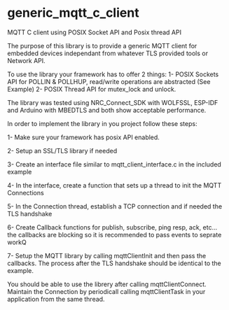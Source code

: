 # generic_mqtt_c_client
MQTT C client using POSIX Socket API and Posix thread API

The purpose of this library is to provide a generic MQTT client for embedded devices independant from whatever TLS provided tools or Network API.


To use the library your framework has to offer 2 things:
1- POSIX Sockets API for POLLIN & POLLHUP, read/write operations are abstracted (See Example)
2- POSIX Thread API for mutex_lock and unlock. 

The library was tested using NRC_Connect_SDK with WOLFSSL, ESP-IDF and Arduino with MBEDTLS and both show acceptable performance.

In order to implement the library in you project follow these steps:

  1- Make sure your framework has posix API enabled.
  
  2- Setup an SSL/TLS library if needed
  
  3- Create an interface file similar to mqtt_client_interface.c in the included example
  
  4- In the interface, create a function that sets up a thread to init the MQTT Connections
  
  5- In the Connection thread, establish a TCP connection and if needed the TLS handshake
  
  6- Create Callback functions for publish, subscribe, ping resp, ack, etc... the callbacks are blocking so it is recommended 
      to pass events to seprate workQ
      
  7- Setup the MQTT library by calling mqttClientInit and then pass the callbacks. The process after the TLS handshake should be identical to the example.
  

You should be able to use the librery after calling mqttClientConnect. Maintain the Connection by periodicall calling mqttClientTask in your application from the same thread.
